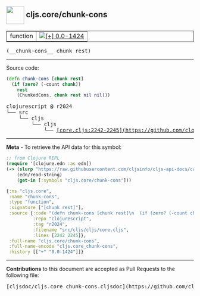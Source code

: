 ## <img width="48px" valign="middle" src="http://i.imgur.com/Hi20huC.png"> cljs.core/chunk-cons

 <table border="1">
<tr>

<td>function</td>
<td><a href="https://github.com/cljsinfo/cljs-api-docs/tree/0.0-1424"><img valign="middle" alt="[+] 0.0-1424" src="https://img.shields.io/badge/+-0.0--1424-lightgrey.svg"></a> </td>
</tr>
</table>

 <samp>
(__chunk-cons__ chunk rest)<br>
</samp>

---





Source code:

```clj
(defn chunk-cons [chunk rest]
  (if (zero? (-count chunk))
    rest
    (ChunkedCons. chunk rest nil nil)))
```

 <pre>
clojurescript @ r2024
└── src
    └── cljs
        └── cljs
            └── <ins>[core.cljs:2242-2245](https://github.com/clojure/clojurescript/blob/r2024/src/cljs/cljs/core.cljs#L2242-L2245)</ins>
</pre>


---

__Meta__ - To retrieve the API data for this symbol:

```clj
;; from Clojure REPL
(require '[clojure.edn :as edn])
(-> (slurp "https://raw.githubusercontent.com/cljsinfo/cljs-api-docs/catalog/cljs-api.edn")
    (edn/read-string)
    (get-in [:symbols "cljs.core/chunk-cons"]))
```

```clj
{:ns "cljs.core",
 :name "chunk-cons",
 :type "function",
 :signature ["[chunk rest]"],
 :source {:code "(defn chunk-cons [chunk rest]\n  (if (zero? (-count chunk))\n    rest\n    (ChunkedCons. chunk rest nil nil)))",
          :repo "clojurescript",
          :tag "r2024",
          :filename "src/cljs/cljs/core.cljs",
          :lines [2242 2245]},
 :full-name "cljs.core/chunk-cons",
 :full-name-encode "cljs.core_chunk-cons",
 :history [["+" "0.0-1424"]]}

```

---

__Contributions__ to this document are accepted as Pull Requests to the following file:

 <pre>
[cljsdoc/cljs.core_chunk-cons.cljsdoc](https://github.com/cljsinfo/cljs-api-docs/blob/master/cljsdoc/cljs.core_chunk-cons.cljsdoc)
</pre>

